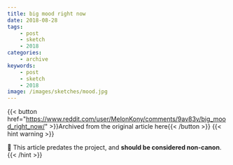 ```yaml
---
title: big mood right now
date: 2018-08-28
tags:
    - post
    - sketch
    - 2018
categories:
    - archive
keywords:
    - post
    - sketch
    - 2018
image: /images/sketches/mood.jpg
---
```

{{< button href="https://www.reddit.com/user/MelonKony/comments/9av83v/big_mood_right_now/" >}}Archived from the original article here{{< /button >}}
{{< hint warning >}}

🌺 This article predates the project, and **should be considered non-canon**.
{{< /hint >}}
